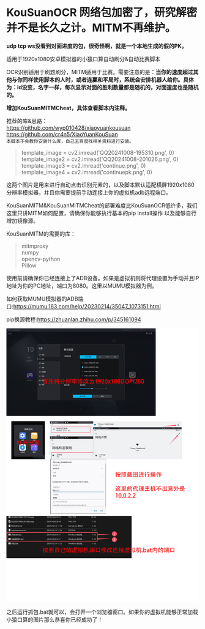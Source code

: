 # KouSuanOCR 网络包加密了，研究解密并不是长久之计。MITM不再维护。

**udp tcp ws没看到对面进度的包，很奇怪啊，就是一个本地生成的假的PK。**

适用于1920x1080安卓模拟器的小猿口算自动刷分&自动比赛脚本

OCR识别适用于刷题刷分，MITM适用于比赛。需要注意的是：**当你的速度超过其他与你同样使用脚本的人时，或者连赢和平局时，系统会安排机器人给你。具体为：id没变，名字一样，每次显示对面的胜利数量都是随机的，对面速度也是随机的。**

**增加KouSuanMITMCheat，具体查看脚本内注释。**

推荐的库&思路：<br>
<https://github.com/wyp010428/xiaoyuankousuan><br>
<https://github.com/cr4n5/XiaoYuanKouSuan><br>
`本脚本不会教你安装什么库，自己去百度找相关资料进行安装。`


>template_image = cv2.imread('QQ20241008-195310.png', 0) <br>
>template_image2 = cv2.imread('QQ20241008-201026.png', 0) <br>
>template_image3 = cv2.imread('continue.png', 0) <br>
>template_image4 = cv2.imread('continuepk.png', 0) <br>


这两个图片是用来进行自动点击识别元素的，以及脚本默认适配横屏1920x1080分辨率模拟器，并且你需要提前手动连接上你的虚拟机adb远程端口。


KouSuanMITM&KouSuanMITMCheat的部署难度比KouSuanOCR低许多，我们这里只讲MITM如何配置，请确保你能够执行基本的pip install操作 以及能够自行增加镜像源。

KouSuanMITM的需要的库：
> mitmproxy<br>
> numpy<br>
> opencv-python<br>
> Pillow<br>


使用前请确保你已经连接上了ADB设备。如果是虚拟机则将代理设置为手动并且IP地址为你的PC地址，端口为8080。这里以MUMU模拟器为例。<br>

如何获取MUMU模拟器的ADB端口:<https://mumu.163.com/help/20230214/35047_1073151.html><br>

pip换源教程:<https://zhuanlan.zhihu.com/p/345161094><br>

<img src="https://github.com/extrant/IMGSave/blob/main/mitm%E6%95%99%E7%A8%8B.png?raw=true">

之后运行抓包.bat就可以，会打开一个浏览器窗口。如果你的虚拟机能够正常加载小猿口算的图片那么恭喜你已经成功了！

